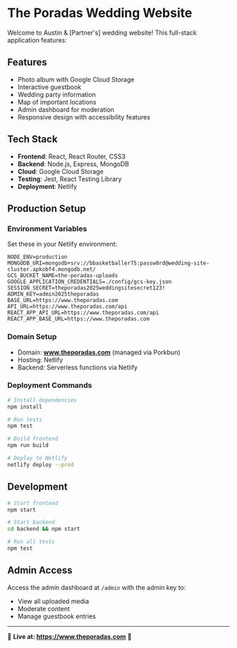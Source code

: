 # The Poradas Wedding Website

Welcome to Austin & [Partner's] wedding website! This full-stack application features:

## Features

- Photo album with Google Cloud Storage
- Interactive guestbook
- Wedding party information
- Map of important locations
- Admin dashboard for moderation
- Responsive design with accessibility features

## Tech Stack

- **Frontend**: React, React Router, CSS3
- **Backend**: Node.js, Express, MongoDB
- **Cloud**: Google Cloud Storage
- **Testing**: Jest, React Testing Library
- **Deployment**: Netlify

## Production Setup

### Environment Variables

Set these in your Netlify environment:

```
NODE_ENV=production
MONGODB_URI=mongodb+srv://bbasketballer75:passw0rd@wedding-site-cluster.apkobf4.mongodb.net/
GCS_BUCKET_NAME=the-poradas-uploads
GOOGLE_APPLICATION_CREDENTIALS=./config/gcs-key.json
SESSION_SECRET=theporadas2025weddingsitesecret123!
ADMIN_KEY=admin2025theporadas
BASE_URL=https://www.theporadas.com
API_URL=https://www.theporadas.com/api
REACT_APP_API_URL=https://www.theporadas.com/api
REACT_APP_BASE_URL=https://www.theporadas.com
```

### Domain Setup

- Domain: **www.theporadas.com** (managed via Porkbun)
- Hosting: Netlify
- Backend: Serverless functions via Netlify

### Deployment Commands

```bash
# Install dependencies
npm install

# Run tests
npm test

# Build frontend
npm run build

# Deploy to Netlify
netlify deploy --prod
```

## Development

```bash
# Start frontend
npm start

# Start backend
cd backend && npm start

# Run all tests
npm test
```

## Admin Access

Access the admin dashboard at `/admin` with the admin key to:

- View all uploaded media
- Moderate content
- Manage guestbook entries

---

🎉 **Live at: https://www.theporadas.com** 🎉
